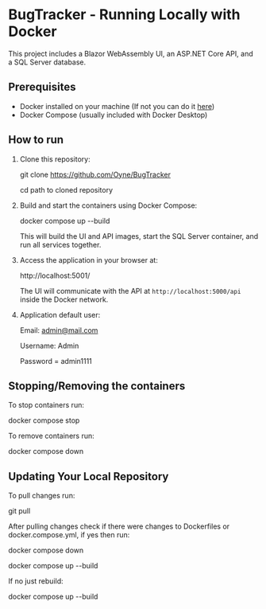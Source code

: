 # BugTracker - Running Locally with Docker

This project includes a Blazor WebAssembly UI, an ASP.NET Core API, and a SQL Server database.

## Prerequisites

- Docker installed on your machine (If not you can do it [here](https://www.docker.com/get-started/))
- Docker Compose (usually included with Docker Desktop)

## How to run

1. Clone this repository:

    git clone https://github.com/Oyne/BugTracker
    
    cd path to cloned repository

3. Build and start the containers using Docker Compose:

    docker compose up --build

    This will build the UI and API images, start the SQL Server container, and run all services together.

4. Access the application in your browser at:

    http://localhost:5001/

    The UI will communicate with the API at `http://localhost:5000/api` inside the Docker network.

5. Application default user:

    Email: admin@mail.com

    Username: Admin

    Password = admin1111
 
## Stopping/Removing the containers

To stop containers run:

docker compose stop

To remove containers run:

docker compose down

## Updating Your Local Repository

To pull changes run: 

git pull

After pulling changes check if there were changes to Dockerfiles or docker.compose.yml, if yes then run:

docker compose down

docker compose up --build

If no just rebuild:

docker compose up --build



